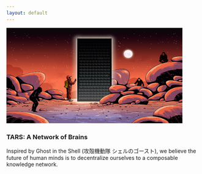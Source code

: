 ```yaml
---
layout: default
---
```


<img src="images/gax.gif" alt="sample image" width="460" height="250">

### TARS: A Network of Brains

Inspired by Ghost in the Shell (攻殻機動隊 シェルのゴースト), we believe the future of human minds is to decentralize ourselves to a composable knowledge network.










